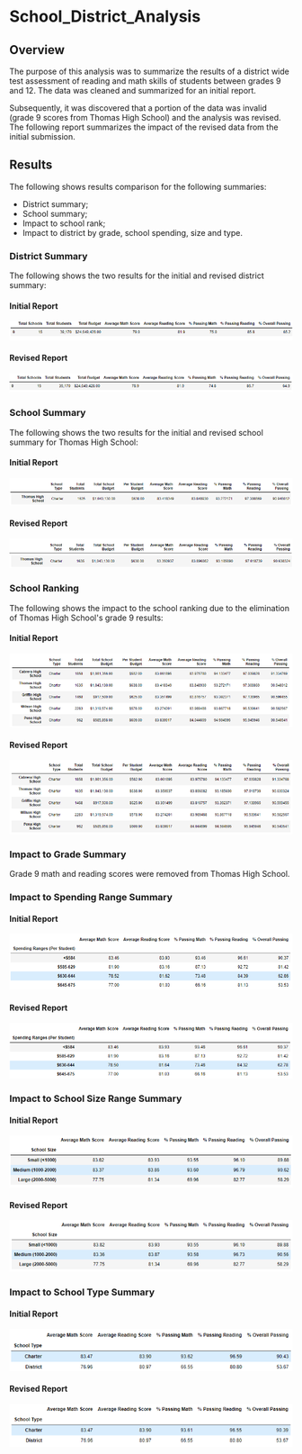 # School_District_Analysis

## Overview
The purpose of this analysis was to summarize the results of a district wide test assessment of reading and math skills of students between grades 9 and 12.  The data was cleaned and summarized for an initial report.  

Subsequently, it was discovered that a portion of the data was invalid (grade 9 scores from Thomas High School) and the analysis was revised.  The following report summarizes the impact of the revised data from the initial submission.

## Results
The following shows results comparison for the following summaries:
- District summary;
- School summary;
- Impact to school rank;
- Impact to district by grade, school spending, size and type.

### District Summary
The following shows the two results for the initial and revised district summary:
#### Initial Report
![initial_district_report](/Resources/district_summary_initial2.png)
#### Revised Report
![revised_district_report](/Resources/district_summary_revised2.png)

### School Summary
The following shows the two results for the initial and revised school summary for Thomas High School:
#### Initial Report
![initial_school summary](/Resources/school_summary_initial.png)
#### Revised Report
![revised_school summary](/Resources/school_summary_revised3.png)

### School Ranking
The following shows the impact to the school ranking due to the elimination of Thomas High School's grade 9 results:
#### Initial Report
![initial_school ranking](/Resources/school_ranking_initial.png)
#### Revised Report
![revised_school ranking](/Resources/school_ranking_revised.png)

### Impact to Grade Summary
Grade 9 math and reading scores were removed from Thomas High School.

### Impact to Spending Range Summary
#### Initial Report
![initial_spending summary](/Resources/spending_summary_initial2.png)
#### Revised Report
![revised_spending_summary](/Resources/spending_summary_revised2.png)

### Impact to School Size Range Summary
#### Initial Report
![initial_size summary](/Resources/size_summary_initial2.png)
#### Revised Report
![revised_size_summary](/Resources/size_summary_revised3.png)

### Impact to School Type Summary
#### Initial Report
![initial_type summary](/Resources/type_summary_initial.png)
#### Revised Report
![revised_type_summary](/Resources/type_summary_revised.png)
